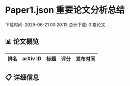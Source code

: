 # Paper1.json 重要论文分析总结

下载时间: 2025-06-21 00:20:13
总计下载: 0 篇论文

## 📊 论文概览

| 排名 | arXiv ID | 标题 | 评分 | 发布时间 |
|------|----------|------|------|----------|

## 📋 详细信息

